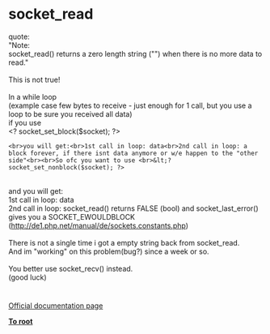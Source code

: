 # socket_read



quote:<br>"Note:<br>socket_read() returns a zero length string ("") when there is no more data to read."<br><br>This is not true!<br><br>In a while loop  <br>(example case few bytes to receive - just enough for 1 call, but you use a loop to be sure you received all data)<br>if you use <br>&lt;? socket_set_block($socket); ?>
```
<br>you will get:<br>1st call in loop: data<br>2nd call in loop: a block forever, if there isnt data anymore or w/e happen to the "other side"<br><br>So ofc you want to use <br>&lt;? socket_set_nonblock($socket); ?>
```
<br>and you will get:<br>1st call in loop: data<br>2nd call in loop: socket_read() returns FALSE (bool) and socket_last_error() gives you a SOCKET_EWOULDBLOCK (http://de1.php.net/manual/de/sockets.constants.php)<br><br>There is not a single time i got a empty string back from socket_read.<br>And im "working" on this problem(bug?) since a week or so.<br><br>You better use socket_recv() instead.<br>(good luck)  

#

[Official documentation page](https://www.php.net/manual/en/function.socket-read.php)

**[To root](/README.md)**